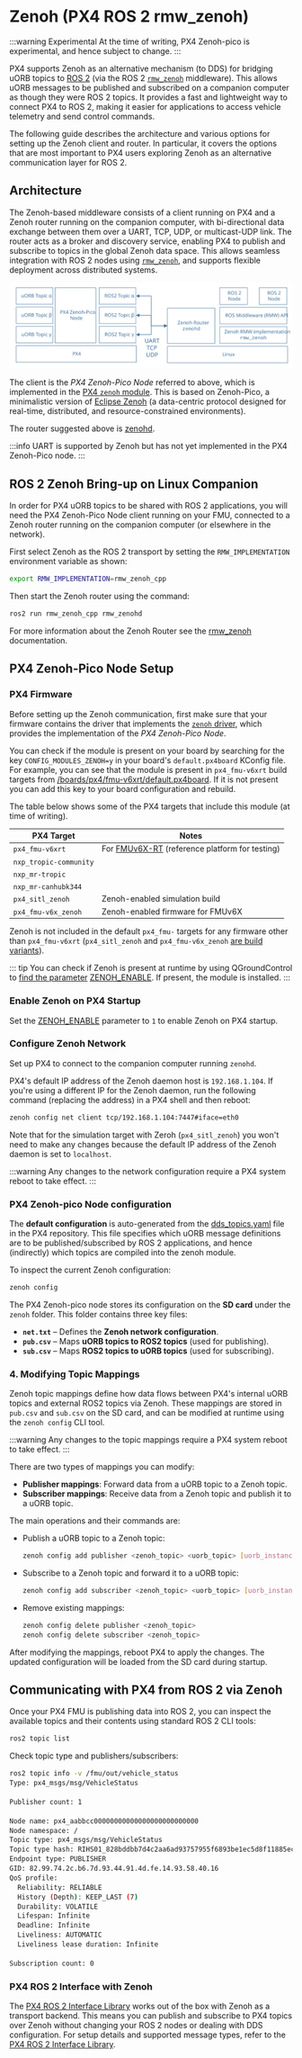 # Zenoh (PX4 ROS 2 rmw_zenoh)

<Badge type="tip" text="main (planned for: PX4 v1.17)" /> <Badge type="warning" text="Experimental" />

:::warning Experimental
At the time of writing, PX4 Zenoh-pico is experimental, and hence subject to change.
:::

PX4 supports Zenoh as an alternative mechanism (to DDS) for bridging uORB topics to [ROS 2](../ros2/user_guide.md) (via the ROS 2 [`rmw_zenoh`](https://github.com/ros2/rmw_zenoh) middleware).
This allows uORB messages to be published and subscribed on a companion computer as though they were ROS 2 topics.
It provides a fast and lightweight way to connect PX4 to ROS 2, making it easier for applications to access vehicle telemetry and send control commands.

The following guide describes the architecture and various options for setting up the Zenoh client and router.
In particular, it covers the options that are most important to PX4 users exploring Zenoh as an alternative communication layer for ROS 2.

## Architecture

The Zenoh-based middleware consists of a client running on PX4 and a Zenoh router running on the companion computer, with bi-directional data exchange between them over a UART, TCP, UDP, or multicast-UDP link.
The router acts as a broker and discovery service, enabling PX4 to publish and subscribe to topics in the global Zenoh data space.
This allows seamless integration with ROS 2 nodes using [`rmw_zenoh`](https://github.com/ros2/rmw_zenoh), and supports flexible deployment across distributed systems.

![Architecture PX4 Zenoh-Pico with ROS 2](../../assets/middleware/zenoh/architecture-px4-zenoh.svg)

The client is the _PX4 Zenoh-Pico Node_ referred to above, which is implemented in the [PX4 `zenoh` module](../modules/modules_driver.md#zenoh).
This is based on Zenoh-Pico, a minimalistic version of [Eclipse Zenoh](https://zenoh.io/) (a data-centric protocol designed for real-time, distributed, and resource-constrained environments).

The router suggested above is [zenohd](https://github.com/eclipse-zenoh/zenoh/tree/main/zenohd).

:::info
UART is supported by Zenoh but has not yet implemented in the PX4 Zenoh-Pico node.
:::

## ROS 2 Zenoh Bring-up on Linux Companion

In order for PX4 uORB topics to be shared with ROS 2 applications, you will need the PX4 Zenoh-Pico Node client running on your FMU, connected to a Zenoh router running on the companion computer (or elsewhere in the network).

First select Zenoh as the ROS 2 transport by setting the `RMW_IMPLEMENTATION` environment variable as shown:

```sh
export RMW_IMPLEMENTATION=rmw_zenoh_cpp
```

Then start the Zenoh router using the command:

```sh
ros2 run rmw_zenoh_cpp rmw_zenohd
```

For more information about the Zenoh Router see the [rmw_zenoh](https://github.com/ros2/rmw_zenoh?tab=readme-ov-file#start-the-zenoh-router) documentation.

## PX4 Zenoh-Pico Node Setup

### PX4 Firmware

Before setting up the Zenoh communication, first make sure that your firmware contains the driver that implements the [`zenoh` driver](../modules/modules_driver.md#zenoh), which provides the implementation of the _PX4 Zenoh-Pico Node_.

You can check if the module is present on your board by searching for the key `CONFIG_MODULES_ZENOH=y` in your board's `default.px4board` KConfig file.
For example, you can see that the module is present in `px4_fmu-v6xrt` build targets from [/boards/px4/fmu-v6xrt/default.px4board](https://github.com/PX4/PX4-Autopilot/blob/main/boards/px4/fmu-v6xrt/default.px4board#L91).
If it is not present you can add this key to your board configuration and rebuild.

The table below shows some of the PX4 targets that include this module (at time of writing).

| PX4 Target             | Notes                                                                                       |
| ---------------------- | ------------------------------------------------------------------------------------------- |
| `px4_fmu-v6xrt`        | For [FMUv6X-RT](../flight_controller/nxp_mr_vmu_rt1176.md) (reference platform for testing) |
| `nxp_tropic-community` |                                                                                             |
| `nxp_mr-tropic`        |                                                                                             |
| `nxp_mr-canhubk344`    |                                                                                             |
| `px4_sitl_zenoh`       | Zenoh-enabled simulation build                                                              |
| `px4_fmu-v6x_zenoh`    | Zenoh-enabled firmware for FMUv6X                                                           |

Zenoh is not included in the default `px4_fmu-` targets for any firmware other than `px4_fmu-v6xrt` (`px4_sitl_zenoh` and `px4_fmu-v6x_zenoh` [are build variants](../dev_setup/building_px4.md#px4-make-build-targets)).

::: tip
You can check if Zenoh is present at runtime by using QGroundControl to [find the parameter](../advanced_config/parameters.md#finding-a-parameter) [ZENOH_ENABLE](../advanced_config/parameter_reference.md#ZENOH_ENABLE).
If present, the module is installed.
:::

### Enable Zenoh on PX4 Startup

Set the [ZENOH_ENABLE](../advanced_config/parameter_reference.md#ZENOH_ENABLE) parameter to `1` to enable Zenoh on PX4 startup.

### Configure Zenoh Network

Set up PX4 to connect to the companion computer running `zenohd`.

PX4's default IP address of the Zenoh daemon host is `192.168.1.104`.
If you're using a different IP for the Zenoh daemon, run the following command (replacing the address) in a PX4 shell and then reboot:

```sh
zenoh config net client tcp/192.168.1.104:7447#iface=eth0
```

Note that for the simulation target with Zeroh (`px4_sitl_zenoh`) you won't need to make any changes because the default IP address of the Zenoh daemon is set to `localhost`.

:::warning
Any changes to the network configuration require a PX4 system reboot to take effect.
:::

### PX4 Zenoh-pico Node configuration

The **default configuration** is auto-generated from the [dds_topics.yaml](../middleware/dds_topics.md) file in the PX4 repository.
This file specifies which uORB message definitions are to be published/subscribed by ROS 2 applications, and hence (indirectly) which topics are compiled into the zenoh module.

To inspect the current Zenoh configuration:

```sh
zenoh config
```

The PX4 Zenoh-pico node stores its configuration on the **SD card** under the `zenoh` folder.
This folder contains three key files:

- **`net.txt`** – Defines the **Zenoh network configuration**.
- **`pub.csv`** – Maps **uORB topics to ROS2 topics** (used for publishing).
- **`sub.csv`** – Maps **ROS2 topics to uORB topics** (used for subscribing).

### 4. Modifying Topic Mappings

Zenoh topic mappings define how data flows between PX4's internal uORB topics and external ROS2 topics via Zenoh.
These mappings are stored in `pub.csv` and `sub.csv` on the SD card, and can be modified at runtime using the `zenoh config` CLI tool.

:::warning
Any changes to the topic mappings require a PX4 system reboot to take effect.
:::

There are two types of mappings you can modify:

- **Publisher mappings**: Forward data from a uORB topic to a Zenoh topic.
- **Subscriber mappings**: Receive data from a Zenoh topic and publish it to a uORB topic.

The main operations and their commands are:

- Publish a uORB topic to a Zenoh topic:

  ```sh
  zenoh config add publisher <zenoh_topic> <uorb_topic> [uorb_instance]
  ```

- Subscribe to a Zenoh topic and forward it to a uORB topic:

  ```sh
  zenoh config add subscriber <zenoh_topic> <uorb_topic> [uorb_instance]
  ```

- Remove existing mappings:

  ```sh
  zenoh config delete publisher <zenoh_topic>
  zenoh config delete subscriber <zenoh_topic>
  ```

After modifying the mappings, reboot PX4 to apply the changes.
The updated configuration will be loaded from the SD card during startup.

## Communicating with PX4 from ROS 2 via Zenoh

Once your PX4 FMU is publishing data into ROS 2, you can inspect the available topics and their contents using standard ROS 2 CLI tools:

```sh
ros2 topic list
```

Check topic type and publishers/subscribers:

```sh
ros2 topic info -v /fmu/out/vehicle_status
Type: px4_msgs/msg/VehicleStatus

Publisher count: 1

Node name: px4_aabbcc00000000000000000000000000
Node namespace: /
Topic type: px4_msgs/msg/VehicleStatus
Topic type hash: RIHS01_828bddbb7d4c2aa6ad93757955f6893be1ec5d8f11885ec7715bcdd76b5226c9
Endpoint type: PUBLISHER
GID: 82.99.74.2c.b6.7d.93.44.91.4d.fe.14.93.58.40.16
QoS profile:
  Reliability: RELIABLE
  History (Depth): KEEP_LAST (7)
  Durability: VOLATILE
  Lifespan: Infinite
  Deadline: Infinite
  Liveliness: AUTOMATIC
  Liveliness lease duration: Infinite

Subscription count: 0
```

### PX4 ROS 2 Interface with Zenoh

The [PX4 ROS 2 Interface Library](../ros2/px4_ros2_interface_lib.md) works out of the box with Zenoh as a transport backend.
This means you can publish and subscribe to PX4 topics over Zenoh without changing your ROS 2 nodes or dealing with DDS configuration.
For setup details and supported message types, refer to the [PX4 ROS 2 Interface Library](../ros2/px4_ros2_interface_lib.md).
